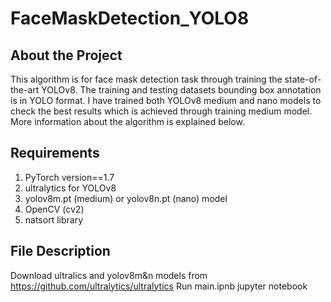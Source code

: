 <h1> FaceMaskDetection_YOLO8

## About the Project
This algorithm is for face mask detection task through training the state-of-the-art YOLOv8. The training and testing datasets bounding box annotation is in YOLO format. I have trained both YOLOv8 medium and nano models to check the best results which is achieved through training medium model. 
More information about the algorithm is explained below.
  
## Requirements
  1. PyTorch version==1.7
  2. ultralytics for YOLOv8
  3. yolov8m.pt (medium) or yolov8n.pt (nano) model
  4. OpenCV (cv2)
  5. natsort library
  
  
 ## File Description
  Download ultralics and yolov8m&n models from https://github.com/ultralytics/ultralytics
   Run main.ipnb jupyter notebook  
  
  
